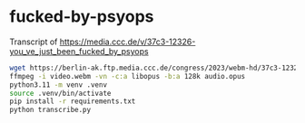 # fucked-by-psyops

Transcript of https://media.ccc.de/v/37c3-12326-you_ve_just_been_fucked_by_psyops

```.bash
wget https://berlin-ak.ftp.media.ccc.de/congress/2023/webm-hd/37c3-12326-eng-deu-YOUVE_JUST_BEEN_FUCKED_BY_PSYOPS_webm-hd.webm -O video.webm
ffmpeg -i video.webm -vn -c:a libopus -b:a 128k audio.opus
python3.11 -m venv .venv
source .venv/bin/activate
pip install -r requirements.txt
python transcribe.py
```
